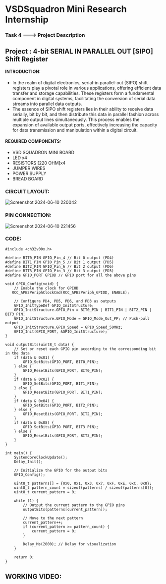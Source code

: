 # VSDSquadron Mini Research Internship
###   Task 4 ---> Project Description
## Project : 4-bit SERIAL IN PARALLEL OUT [SIPO] Shift Register
#### INTRODUCTION:
* In the realm of digital electronics, serial-in parallel-out (SIPO) shift registers play a pivotal role in various applications, offering efficient data transfer and storage capabilities. These registers form a fundamental component in digital systems, facilitating the conversion of serial data streams into parallel data outputs.<br/>
* The essence of SIPO shift registers lies in their ability to receive data serially, bit by bit, and then distribute this data in parallel fashion across multiple output lines simultaneously. This process enables the expansion of available output ports, effectively increasing the capacity for data transmission and manipulation within a digital circuit.<br/>
#### REQUIRED COMPONENTS:
* VSD SQUADRON MINI BOARD
* LED x4
* RESISTORS [220 OHM]x4
* JUMPER WIRES
* POWER SUPPLY
* BREAD BOARD

### CIRCUIT LAYOUT:
![Screenshot 2024-06-10 220042](https://github.com/nisarg-patel-24/VSDSquadron-Mini-Research-Internship/assets/167600511/cb23df9c-b5ae-4f2c-95fb-bda51a24a965)
<br/>
### PIN CONNECTION:
![Screenshot 2024-06-10 221456](https://github.com/nisarg-patel-24/VSDSquadron-Mini-Research-Internship/assets/167600511/36d09db8-7885-4863-a484-1b818049f253)
<br/>
### CODE:
```
#include <ch32v00x.h>

#define BIT0_PIN GPIO_Pin_4 // Bit 0 output (PD4)
#define BIT1_PIN GPIO_Pin_5 // Bit 1 output (PD5)
#define BIT2_PIN GPIO_Pin_6 // Bit 2 output (PD6)
#define BIT3_PIN GPIO_Pin_3 // Bit 3 output (PD3)
#define GPIO_PORT GPIOD // GPIO port for all the above pins

void GPIO_Config(void) {
    // Enable the clock for GPIOD
   RCC_APB2PeriphClockCmd(RCC_APB2Periph_GPIOD, ENABLE);

    // Configure PD4, PD5, PD6, and PD3 as outputs
    GPIO_InitTypeDef GPIO_InitStructure;
    GPIO_InitStructure.GPIO_Pin = BIT0_PIN | BIT1_PIN | BIT2_PIN | BIT3_PIN;
    GPIO_InitStructure.GPIO_Mode = GPIO_Mode_Out_PP; // Push-pull output
    GPIO_InitStructure.GPIO_Speed = GPIO_Speed_50MHz;
    GPIO_Init(GPIO_PORT, &GPIO_InitStructure);
}

void outputBits(uint8_t data) {
    // Set or reset each GPIO pin according to the corresponding bit in the data
    if (data & 0x01) {
        GPIO_SetBits(GPIO_PORT, BIT0_PIN);
    } else {
        GPIO_ResetBits(GPIO_PORT, BIT0_PIN);
    }
    if (data & 0x02) {
        GPIO_SetBits(GPIO_PORT, BIT1_PIN);
    } else {
        GPIO_ResetBits(GPIO_PORT, BIT1_PIN);
    }
    if (data & 0x04) {
        GPIO_SetBits(GPIO_PORT, BIT2_PIN);
    } else {
        GPIO_ResetBits(GPIO_PORT, BIT2_PIN);
    }
    if (data & 0x08) {
        GPIO_SetBits(GPIO_PORT, BIT3_PIN);
    } else {
        GPIO_ResetBits(GPIO_PORT, BIT3_PIN);
    }
}

int main() {
    SystemCoreClockUpdate();
    Delay_Init();

    // Initialize the GPIO for the output bits
    GPIO_Config();

    uint8_t patterns[] = {0x0, 0x1, 0x3, 0x7, 0xF, 0xE, 0xC, 0x8};
    uint8_t pattern_count = sizeof(patterns) / sizeof(patterns[0]);
    uint8_t current_pattern = 0;

    while (1) {
        // Output the current pattern to the GPIO pins
        outputBits(patterns[current_pattern]);

        // Move to the next pattern
        current_pattern++;
        if (current_pattern >= pattern_count) {
            current_pattern = 0;
        }

        Delay_Ms(2000); // Delay for visualization
    }

    return 0;
}
```
## WORKING VIDEO:

